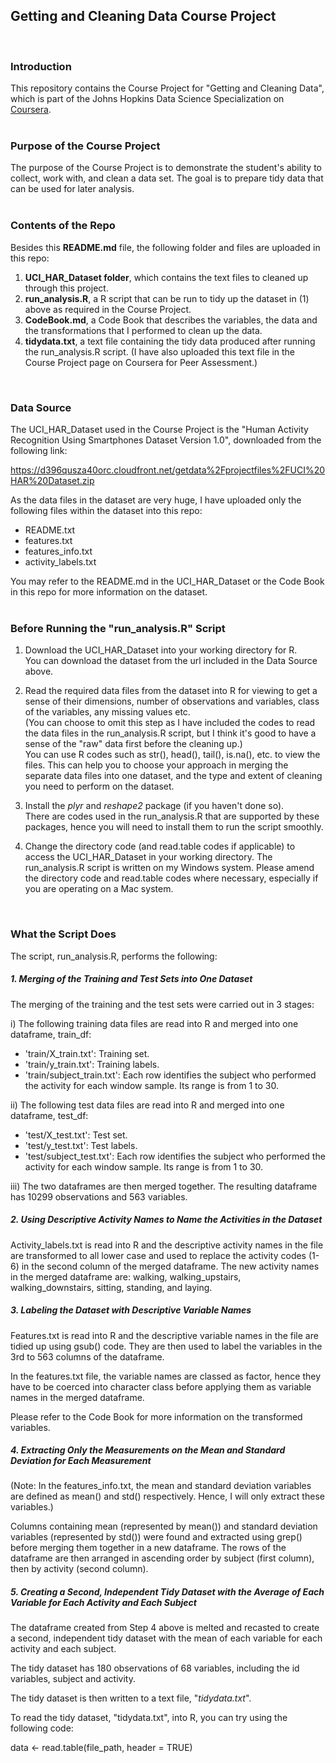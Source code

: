 ## Getting and Cleaning Data Course Project  
<br>  

### Introduction

This repository contains the Course Project for "Getting and Cleaning Data", which is part of the Johns Hopkins Data Science Specialization on [Coursera](https://www.coursera.org/course/getdata).  
<br>  

### Purpose of the Course Project

The purpose of the Course Project is to demonstrate the student's ability to collect, work with, and clean a data set. The goal is to prepare tidy data that can be used for later analysis.  
<br>  

### Contents of the Repo

Besides this **README.md** file, the following folder and files are uploaded in this repo:  

1. **UCI_HAR_Dataset folder**, which contains the text files to cleaned up through this project.  
2. **run_analysis.R**, a R script that can be run to tidy up the dataset in (1) above as required in the Course Project.  
3. **CodeBook.md**, a Code Book that describes the variables, the data and the transformations that I performed to clean up the data.  
4. **tidydata.txt**, a text file containing the tidy data produced after running the run_analysis.R script. (I have also uploaded this text file in the Course Project page on Coursera for Peer Assessment.)  
<br>

### Data Source

The UCI_HAR_Dataset used in the Course Project is the "Human Activity Recognition Using Smartphones Dataset Version 1.0", downloaded from the following link:

https://d396qusza40orc.cloudfront.net/getdata%2Fprojectfiles%2FUCI%20HAR%20Dataset.zip  

As the data files in the dataset are very huge, I have uploaded only the following files within the dataset into this repo:  
- README.txt  
- features.txt  
- features_info.txt  
- activity_labels.txt  

You may refer to the README.md in the UCI_HAR_Dataset or the Code Book in this repo for more information on the dataset.  
<br>  

### Before Running the "run_analysis.R" Script

1. Download the UCI_HAR_Dataset into your working directory for R.   
   You can download the dataset from the url included in the Data Source above.  

2. Read the required data files from the dataset into R for viewing to get a sense of their dimensions, number of observations and variables, class of the variables, any missing values etc.  
   (You can choose to omit this step as I have included the codes to read the data files in the run_analysis.R script, but I think it's good to have a sense of the "raw" data first before the cleaning up.)  
   You can use R codes such as str(), head(), tail(), is.na(), etc. to view the files.  This can help you to choose your approach in merging the separate data files into one dataset, and the type and extent of cleaning you need to perform on the dataset.  

3. Install the *plyr* and *reshape2* package (if you haven't done so).  
   There are codes used in the run_analysis.R that are supported by these packages, hence you will need to install them to run the script smoothly.  

4. Change the directory code (and read.table codes if applicable) to access the UCI_HAR_Dataset in your working directory.
   The run_analysis.R script is written on my Windows system. Please amend the directory code and read.table codes where necessary, especially if you are operating on a Mac system.  
<br>
   
### What the Script Does

The script, run_analysis.R, performs the following:  

##### 1. Merging of the Training and Test Sets into One Dataset

The merging of the training and the test sets were carried out in 3 stages:

i) The following training data files are read into R and merged into one dataframe, train_df:
- 'train/X_train.txt': Training set.
- 'train/y_train.txt': Training labels.
- 'train/subject_train.txt': Each row identifies the subject who performed the activity for each window sample. Its range is from 1 to 30.  

ii) The following test data files are read into R and merged into one dataframe, test_df:
- 'test/X_test.txt': Test set.
- 'test/y_test.txt': Test labels.
- 'test/subject_test.txt': Each row identifies the subject who performed the activity for each window sample. Its range is from 1 to 30. 

iii) The two dataframes are then merged together. The resulting dataframe has 10299 observations and 563 variables.  
    
##### 2. Using Descriptive Activity Names to Name the Activities in the Dataset

Activity_labels.txt is read into R and the descriptive activity names in the file are transformed to all lower case and used to replace the activity codes (1-6) in the second column of the merged dataframe.  The new activity names in the merged dataframe are: walking, walking_upstairs, walking_downstairs, sitting, standing, and laying.

##### 3. Labeling the Dataset with Descriptive Variable Names

Features.txt is read into R and the descriptive variable names in the file are tidied up using gsub() code. They are then used to label the variables in the 3rd to 563 columns of the dataframe.  

In the features.txt file, the variable names are classed as factor, hence they have to be coerced into character class before applying them as variable names in the merged dataframe.  

Please refer to the Code Book for more information on the transformed variables.

##### 4. Extracting Only the Measurements on the Mean and Standard Deviation for Each Measurement 

(Note: In the features_info.txt, the mean and standard deviation variables are defined as mean() and std() respectively. Hence, I will only extract these variables.)

Columns containing mean (represented by mean()) and standard deviation variables (represented by std()) were found and extracted using grep() before merging them together in a new dataframe.
The rows of the dataframe are then arranged in ascending order by subject (first column), then by activity (second column).

##### 5. Creating a Second, Independent Tidy Dataset with the Average of Each Variable for Each Activity and Each Subject

The dataframe created from Step 4 above is melted and recasted to create a second, independent tidy dataset with the mean of each variable for each activity and each subject. 

The tidy dataset has 180 observations of 68 variables, including the id variables, subject and activity.

The tidy dataset is then written to a text file, "*tidydata.txt*".  

To read the tidy dataset, "tidydata.txt", into R, you can try using the following code:  
        
data <- read.table(file_path, header = TRUE)

